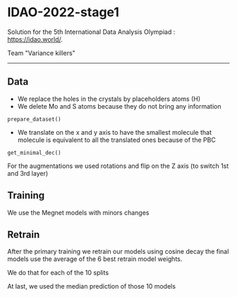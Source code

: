 # IDAO-2022-stage1
Solution for the 5th International Data Analysis Olympiad : https://idao.world/.

Team "Variance killers"
___

## Data
* We replace the holes in the crystals by placeholders atoms (H)
* We delete Mo and S atoms because they do not bring any information

```
prepare_dataset()
```
* We translate on the x and y axis to have the smallest molecule that molecule 
is equivalent to all the translated ones because of the PBC 
````
get_minimal_dec()
````

For the augmentations we used rotations and flip on the Z axis
 (to switch 1st and 3rd layer)
 
## Training
We use the Megnet models with minors changes

## Retrain
After the primary training we retrain our models using cosine decay
the final models use the average of the 6 best retrain model weights.

We do that for each of the 10 splits 

At last, we used the median prediction of those 10 models